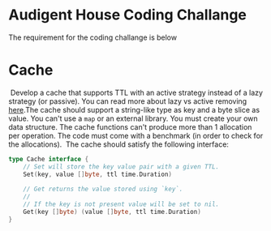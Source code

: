 # Audigent House Coding Challange 

The requirement for the coding challange is below

# Cache
​
Develop a cache that supports TTL with an active strategy instead of a lazy strategy (or passive).
You can read more about lazy vs active removing [here](https://www.pankajtanwar.in/blog/how-redis-expires-keys-a-deep-dive-into-how-ttl-works-internally-in-redis).
​
The cache should support a string-like type as key and a byte slice as value.
You can't use a `map` or an external library. You must create your own data structure. 
The cache functions can't produce more than 1 allocation per operation.
The code must come with a benchmark (in order to check for the allocations).
​
The cache should satisfy the following interface:
```go
type Cache interface {
	// Set will store the key value pair with a given TTL.
	Set(key, value []byte, ttl time.Duration)
​
	// Get returns the value stored using `key`.
	//
	// If the key is not present value will be set to nil.
	Get(key []byte) (value []byte, ttl time.Duration)
}
```
